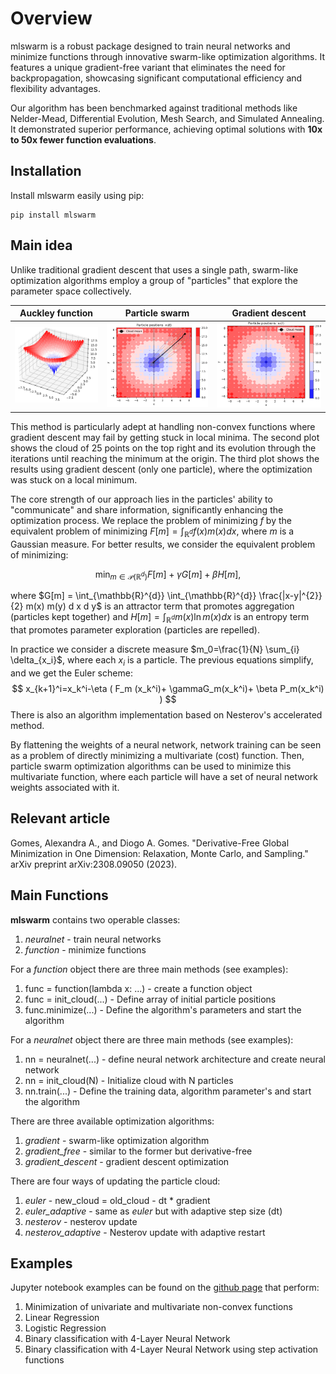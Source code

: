 # Overview

mlswarm is a robust package designed to train neural networks and minimize functions through innovative swarm-like optimization algorithms. It features a unique gradient-free variant that eliminates the need for backpropagation, showcasing significant computational efficiency and flexibility advantages.

Our algorithm has been benchmarked against traditional methods like Nelder-Mead, Differential Evolution, Mesh Search, and Simulated Annealing. It demonstrated superior performance, achieving optimal solutions with **10x to 50x fewer function evaluations**.

## Installation

Install mlswarm easily using pip:

```
pip install mlswarm
```

## Main idea

Unlike traditional gradient descent that uses a single path, swarm-like optimization algorithms employ a group of "particles" that explore the parameter space collectively. 

Auckley function          |  Particle swarm            | Gradient descent
:-------------------------:|:-------------------------:|:-------------------------:
![](https://github.com/rafaelcabral96/mlswarm/blob/master/Images/plot1.png)  |  ![](https://github.com/rafaelcabral96/mlswarm/blob/master/Images/plot2.png) |  ![](https://github.com/rafaelcabral96/mlswarm/blob/master/Images/plot3.png)

This method is particularly adept at handling non-convex functions where gradient descent may fail by getting stuck in local minima. The second plot shows the cloud of 25 points on the top right and its evolution through the iterations until reaching the minimum at the origin. The third plot shows the results using gradient descent (only one particle), where the optimization was stuck on a local minimum.

The core strength of our approach lies in the particles' ability to "communicate" and share information, significantly enhancing the optimization process.   We replace the problem of minimizing $f$ by the equivalent problem of minimizing $F[m]=\int_{\mathbb{R}^{d}} f(x) m(x) d x$, where $m$ is a Gaussian measure. For better results, we consider the equivalent problem of minimizing:

$$
\min _{m \in \mathcal{P}\left(\mathbb{R}^{d}\right)} F[m]+\gamma G[m]+\beta H[m],
$$

where $G[m] = \int_{\mathbb{R}^{d}} \int_{\mathbb{R}^{d}} \frac{|x-y|^{2}}{2} m(x) m(y) d x d y$ is an attractor term that promotes aggregation (particles kept together) and $H[m] = \int_{\mathbb{R}^{d}} m(x) \ln m(x) d x$ is an entropy term that promotes parameter exploration (particles are repelled). 

In practice we consider a discrete measure $m_0=\frac{1}{N} \sum_{i} \delta_{x_i}$, where each $x_i$ is a particle. The previous equations simplify, and we get the Euler scheme:
$$
x_{k+1}^i=x_k^i-\eta ( F_m (x_k^i)+ \gammaG_m(x_k^i)+ \beta P_m(x_k^i) )
$$
There is also an algorithm implementation based on Nesterov's accelerated method.

By flattening the weights of a neural network, network training can be seen as a problem of directly minimizing a multivariate (cost) function. Then, particle swarm optimization algorithms can be used to minimize this multivariate function, where each particle will have a set of neural network weights associated with it.

## Relevant article

Gomes, Alexandra A., and Diogo A. Gomes. "Derivative-Free Global Minimization in One Dimension: Relaxation, Monte Carlo, and Sampling." arXiv preprint arXiv:2308.09050 (2023).

## Main Functions
**mlswarm** contains two operable classes:
1. *neuralnet* - train neural networks
2. *function* - minimize functions

For a *function* object there are three main methods (see examples):
1. func = function(lambda x: ...) - create a function object 
2. func = init_cloud(...) - Define array of initial particle positions
3. func.minimize(...) - Define the algorithm's parameters and start the algorithm

For a *neuralnet* object there are three main methods (see examples):
1. nn = neuralnet(...) - define neural network architecture and create neural network
2. nn = init_cloud(N) - Initialize cloud with N particles
3. nn.train(...) - Define the training data, algorithm parameter's and start the algorithm

There are three available optimization algorithms:
1. *gradient* - swarm-like optimization algorithm
2. *gradient_free* - similar to the former but derivative-free
3. *gradient_descent* - gradient descent optimization

There are four ways of updating the particle cloud:
1. *euler* - new_cloud = old_cloud - dt * gradient
2. *euler_adaptive* - same as *euler* but with adaptive step size (dt)
3. *nesterov* - nesterov update
4. *nesterov_adaptive* - Nesterov update with adaptive restart


## Examples
Jupyter notebook examples can be found on the [github page](https://github.com/rafaelcabral96/mlswarm) that perform:
1. Minimization of univariate and multivariate non-convex functions
2. Linear Regression
3. Logistic Regression
4. Binary classification with 4-Layer Neural Network
5. Binary classification with 4-Layer Neural Network using step activation functions

